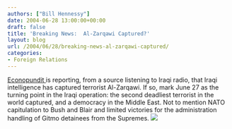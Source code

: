 ```yaml
---
authors: ["Bill Hennessy"]
date: 2004-06-28 13:00:00+00:00
draft: false
title: 'Breaking News:  Al-Zarqawi Captured?'
layout: blog
url: /2004/06/28/breaking-news-al-zarqawi-captured/
categories:
- Foreign Relations
---
```


[ Econopundit ](https://www.econopundit.com/) is reporting, from a source listening to Iraqi radio, that Iraqi intelligence has captured terrorist Al-Zarqawi.  If so, mark June 27 as the turning point in the Iraqi operation:  the second deadliest terrorist in the world captured, and a democracy in the Middle East.  Not to mention NATO capitulation to Bush and Blair and limited victories for the administration handling of Gitmo detainees from the Supremes.    ![](https://blog.billhennessy.com/aggbug.aspx?PostID=736)

